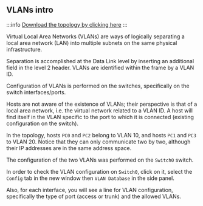 ## VLANs intro

:::info
[Download the topology by clicking here](assets/vlan_intro.pkt)
:::

Virtual Local Area Networks (VLANs) are ways of logically separating a local area network (LAN) into multiple subnets on the same physical infrastructure.

Separation is accomplished at the Data Link level by inserting an additional field in the level 2 header. VLANs are identified within the frame by a VLAN ID.

Configuration of VLANs is performed on the switches, specifically on the switch interfaces/ports.

Hosts are not aware of the existence of VLANs; their perspective is that of a local area network, i.e. the virtual network related to a VLAN ID. A host will find itself in the VLAN specific to the port to which it is connected (existing configuration on the switch).

In the topology, hosts `PC0` and `PC2` belong to VLAN 10, and hosts `PC1` and `PC3` to VLAN 20. Notice that they can only communicate two by two, although their IP addresses are in the same address space.

The configuration of the two VLANs was performed on the `Switch0` switch.

In order to check the VLAN configuration on `Switch0`, click on it, select the `Config` tab in the new window then `VLAN Database` in the side panel.

Also, for each interface, you will see a line for VLAN configuration, specifically the type of port (access or trunk) and the allowed VLANs.
